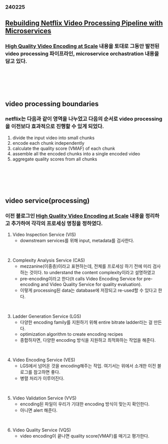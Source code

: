 ### 240225
## [Rebuilding Netflix Video Processing Pipeline with Microservices](https://netflixtechblog.com/rebuilding-netflix-video-processing-pipeline-with-microservices-4e5e6310e359)
### [High Quality Video Encoding at Scale](https://netflixtechblog.com/high-quality-video-encoding-at-scale-d159db052746) 내용을 토대로 그동안 발전된 video processing 파이프라인, microservice orchastration 내용을 담고 있다.
### <br/><br/><br/>

## video processing boundaries
### netflix는 다음과 같이 영역을 나누었고 다음의 순서로 video processing을 이전보다 효과적으로 진행할 수 있게 되었다.
1. divide the input video into small chunks
2. encode each chunk independently
3. calculate the quality score (VMAF) of each chunk
4. assemble all the encoded chunks into a single encoded video
5. aggregate quality scores from all chunks
### <br/><br/><br/>

## video service(processing)
### 이전 블로그인 [High Quality Video Encoding at Scale](https://netflixtechblog.com/high-quality-video-encoding-at-scale-d159db052746) 내용을 정리하고 추가하여 각각의 프로세싱 명칭을 정하였다.
1. Video Inspection Service (VIS)<br/>
    - downstream services를 위해 input, metadata를 검사한다.
<br/>

2. Complexity Analysis Service (CAS)
    - mezzanine(이중층)이라고 표현하는데, 전체를 프로세싱 하기 전에 미리 검사하는 것이다. to understand the content complexity이라고 설명하였고
    - pre-encoding이라고 한다(It calls Video Encoding Service for pre-encoding and Video Quality Service for quality evaluation).
    - 이렇게 processing된 data는 database에 저장되고 re-used할 수 있다고 한다.
<br/>

3. Ladder Generation Service (LGS)
    -  다양한 encoding family를 지원하기 위해 entire bitrate ladder라는 걸 만든다.
    -  optimization algorithm to create encoding recipes
    -  종합하자면, 다양한 encoding 방식을 지원하고 최적화하는 작업을 해준다.
<br/>

4. Video Encoding Service (VES)
    - LGS에서 넘어온 것을 encoding해주는 작업. 여기서는 위에서 소개한 이전 블로그를 참고하면 좋다.
    - 병렬 처리가 이루어진다.
<br/>

5. Video Validation Service (VVS)
    - encoding된 파일이 우리가 기대한 encoding 방식이 맞는지 확인한다.
    - 아니면 alert 해준다.
<br/>

6. Video Quality Service (VQS)
    - video encoding이 끝나면 quality score(VMAF)를 매기고 평가한다.
<br/>

